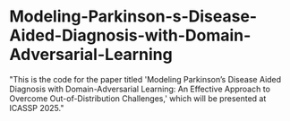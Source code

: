 # Modeling-Parkinson-s-Disease-Aided-Diagnosis-with-Domain-Adversarial-Learning
"This is the code for the paper titled 'Modeling Parkinson’s Disease Aided Diagnosis with Domain-Adversarial Learning: An Effective Approach to Overcome Out-of-Distribution Challenges,' which will be presented at ICASSP 2025."
